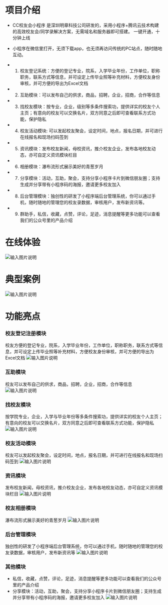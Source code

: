  
# 项目介绍


- CC校友会小程序 是深圳明章科技公司研发的，采用小程序+腾讯云技术构建的高效校友会/同学录解决方案，无需域名和服务器即可搭建。
一键开通，十分钟上线
- 小程序在微信里打开，无须下载app，也无须再访问传统的PC站点，随时随地互动。

- 1. 校友登记系统：方便的登记专业，院系，入学毕业年份，工作单位，职称职务，联系方式等信息，并可设定上传毕业照等补充材料，方便校友身份审核，并可方便的导出为Excel文档
- 2. 互助模块：可以发布自己的供求，商品，招聘，企业，招商，合作等信息 
- 3. 找校友模块：按专业，企业，级别等多条件搜索功，提供详实的校友个人主页；有意向的校友可以交换名片，双方同意之后即可查看联系方式功能，保护隐私
- 4. 校友活动模块: 可以发起校友聚会，设定时间，地点，报名日期，并可进行在线报名和现场扫码签到
- 5. 资讯模块：发布校友新闻，母校资讯，推介校友企业，发布各地校友动态，亦可自定义资讯模块栏目
- 6. 相册模块：瀑布流形式展示美好的青葱岁月
- 7. 分享模块：活动，互助，聚会，支持分享小程序卡片到微信朋友圈；支持生成并分享带有小程序码的海报，邀请更多校友加入
- 8. 后台管理模块：独创性的研发了小程序端后台管理系统，你可以通过手机，随时随地的管理您的校友录数据，审核用户，发布新资讯等。
- 9. 群助手，私信，收藏，点赞，评论，足迹，消息提醒等更多功能可以查看我们的公众号里的产品介绍
 
 
# 在线体验
 ![输入图片说明](image/98.png)

# 典型案例
![输入图片说明](image/99.%E5%85%B8%E5%9E%8B%E6%A1%88%E4%BE%8B.png)

# 功能亮点

### 校友登记注册模块
校友方便的登记专业，院系，入学毕业年份，工作单位，职称职务，联系方式等信息，并可设定上传毕业照等补充材料，方便校友身份审核，并可方便的导出为Excel文档
![输入图片说明](image/1.%E6%A0%A1%E5%8F%8B%E7%99%BB%E8%AE%B0.png)

### 互助模块
校友可以发布自己的供求，商品，招聘，企业，招商，合作等信息
 ![输入图片说明](image/2.%E4%BA%92%E5%8A%A9%E6%A8%A1%E5%9D%97.png)

### 找校友模块
按学院专业，企业，入学与毕业年份等多条件搜索功，提供详实的校友个人主页；有意向的校友可以交换名片，双方同意之后即可查看联系方式功能，保护隐私
![输入图片说明](image/3.%E6%89%BE%E6%A0%A1%E5%8F%8B%E6%A8%A1%E5%9D%97.png)

### 校友活动模块
校友可以发起校友聚会，设定时间，地点，报名日期，并可进行在线报名和现场扫码签到
![输入图片说明](image/4.%E6%B4%BB%E5%8A%A8%E6%A8%A1%E5%9D%97.png)

### 资讯模块
发布校友新闻，母校资讯，推介校友企业，发布各地校友动态，亦可自定义资讯模块栏目
![输入图片说明](image/%E8%B5%84%E8%AE%AF%E6%A8%A1%E5%9D%97.png)

### 校友相册模块
瀑布流形式展示美好的青葱岁月
![输入图片说明](image/6.%E7%9B%B8%E5%86%8C%E6%A8%A1%E5%9D%97.png)

### 后台管理模块
 独创性的研发了小程序端后台管理系统，你可以通过手机，随时随地的管理您的校友录数据，审核用户，发布新资讯等
 ![输入图片说明](image/8.%E4%BA%92%E5%8A%A9%E6%A8%A1%E5%9D%97.png)

### 其他模块
- 私信，收藏，点赞，评论，足迹，消息提醒等更多功能可以查看我们的公众号里的产品介绍
- 分享模块：活动，互助，聚会，支持分享小程序卡片到微信朋友圈；支持生成并分享带有小程序码的海报，邀请更多校友加入
![输入图片说明](image/9.%E5%85%B6%E4%BB%96.png)


 
       
 

 

 